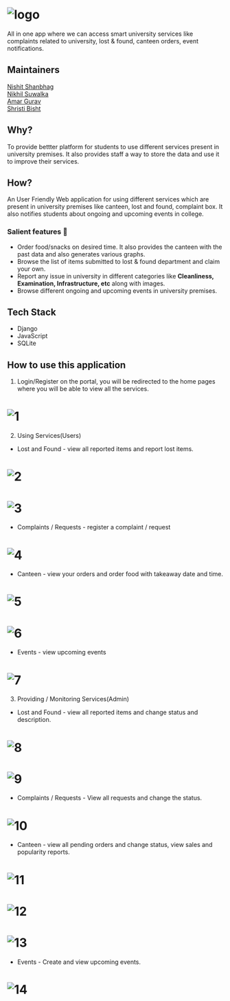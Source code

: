 # ![logo](logo.png)

All in one app where we can access smart
university services like complaints related to university, lost & found, canteen orders,
event notifications.


## Maintainers
[Nishit Shanbhag](https://github.com/nishit-shanbhag/)<br>
[Nikhil Suwalka](https://github.com/nikhil-suwalka/)<br> 
[Amar Gurav](https://github.com/amargurav1495/)<br>
[Shristi Bisht](https://github.com/ShristiBisht/)

## Why?
To provide bettter platform for students to use different services present in university premises. It also provides staff a way to store the data and use it to improve their services. 

## How?
An User Friendly Web application for using different services which are present in university premises like canteen, lost and found, complaint box. 
It also notifies students about ongoing and upcoming events in college.

### Salient features :book:
* Order food/snacks on desired time. It also provides the canteen with the past data and also generates various graphs. 
* Browse the list of items submitted to lost & found department and claim your own.  
* Report any issue in university in different categories like **Cleanliness, Examination, Infrastructure, etc** along with images.  
* Browse different ongoing and upcoming events in university premises.  

## Tech Stack
* Django
* JavaScript
* SQLite

## How to use this application
1. Login/Register on the portal, you will be redirected to the home pages where you will be able to view all the services.
# ![1](static/assets/img/1.png)
2. Using Services(Users)
  * Lost and Found - view all reported items and report lost items.
  # ![2](static/assets/img/2.png)
  # ![3](static/assets/img/3.png)
  * Complaints / Requests - register a complaint / request 
  # ![4](static/assets/img/4.png)
  * Canteen - view your orders and order food with takeaway date and time.
  # ![5](static/assets/img/5.png)
  # ![6](static/assets/img/6.png)
  * Events - view upcoming events
  # ![7](static/assets/img/7.png)
 3. Providing / Monitoring Services(Admin)
  * Lost and Found - view all reported items and change status and description.
  # ![8](static/asset/img/8.png)
  # ![9](static/asset/img/9.png)
  * Complaints / Requests - View all requests and change the status.
  # ![10](static/assets/img/10.png)
  * Canteen - view all pending orders and change status, view sales and popularity reports.
  # ![11](static/assets/img/11.png)
  # ![12](static/assets/img/12.jpeg)
  # ![13](static/assets/img/13.jpeg)
  * Events - Create and view upcoming events.
  # ![14](static/assets/img/14.png)
  
  

